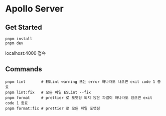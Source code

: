# Apollo Server

## Get Started
```shell
pnpm install
pnpm dev
```
localhost:4000 접속

## Commands
```shell
pnpm lint       # ESLint warning 또는 error 하나라도 나오면 exit code 1 종료
pnpm lint:fix   # 모든 파일 ESLint --fix
pnpm format     # prettier 로 포맷팅 되지 않은 파일이 하나라도 있으면 exit code 1 종료
pnpm format:fix # prettier 로 모든 파일 포맷팅
```
